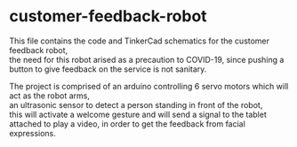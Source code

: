 # customer-feedback-robot

This file contains the code and TinkerCad schematics for the customer feedback robot,  
the need for this robot arised as a precaution to COVID-19, since pushing a button to give feedback on the service is not sanitary.  

The project is comprised of an arduino controlling 6 servo motors which will act as the robot arms,  
an ultrasonic sensor to detect a person standing in front of the robot,  
this will activate a welcome gesture and will send a signal to the tablet attached to play a video, in order to get the feedback from facial expressions.  

